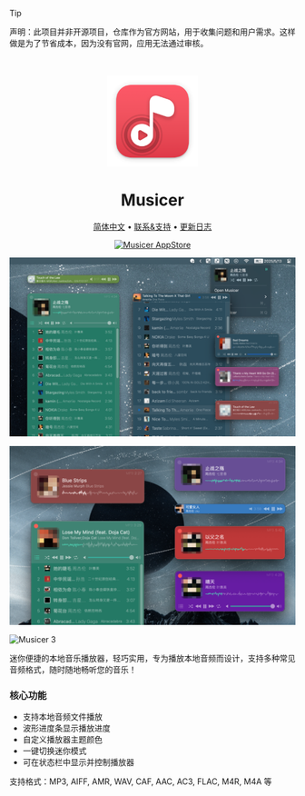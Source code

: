 <!--idoc:ignore:start-->
> [!TIP]
> 声明：此项目并非开源项目，仓库作为官方网站，用于收集问题和用户需求。这样做是为了节省成本，因为没有官网，应用无法通过审核。
<!--idoc:ignore:end-->

<div align="center">
  <br />
  <br />
  <img src="./assets/logo.png" width="160" height="160">
  <h1>
    Musicer
  </h1>
  <!--rehype:style=border: 0;-->
  <p>
    <a href="./README.zh.md">简体中文</a> • 
    <a target="_blank" href="https://github.com/jaywcjlove/musicer/issues/new?template=bug_report_cn.yml">联系&支持</a> • 
    <a href="./CHANGELOG.zh.md">更新日志</a>
  </p>
  <p>
    <a target="_blank" href="https://apps.apple.com/app/musicer/6745227444" title="Musicer for macOS">
      <img alt="Musicer AppStore" src="https://jaywcjlove.github.io/sb/download/macos.svg" height="51">
    </a>
  </p>
</div>

![Musicer 1](./assets/screenshots-1.png)

![Musicer 2](./assets/screenshots-2.png)

![Musicer 3](./assets/musicer.gif)

迷你便捷的本地音乐播放器，轻巧实用，专为播放本地音频而设计，支持多种常见音频格式，随时随地畅听您的音乐！

### 核心功能

- 支持本地音频文件播放
- 波形进度条显示播放进度
- 自定义播放器主题颜色
- 一键切换迷你模式
- 可在状态栏中显示并控制播放器

支持格式：MP3, AIFF, AMR, WAV, CAF, AAC, AC3, FLAC, M4R, M4A 等
